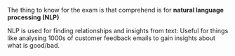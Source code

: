 The thing to know for the exam is that comprehend is for **natural language processing (NLP)**

NLP is used for finding relationships and insights from text:
Useful for things like analysing 1000s of customer feedback emails to gain insights about what is good/bad.
